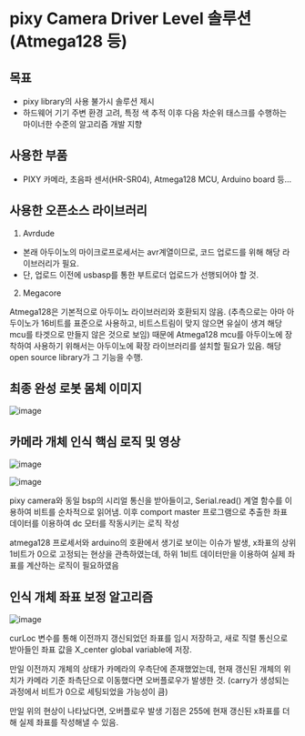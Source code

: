 # pixy Camera Driver Level 솔루션(Atmega128 등)

## 목표
- pixy library의 사용 불가시 솔루션 제시
- 하드웨어 기기 주변 환경 고려, 특정 색 추적 이후 다음 차순위 태스크를 수행하는 마이너한 수준의 알고리즘 개발 지향

## 사용한 부품
- PIXY 카메라, 초음파 센서(HR-SR04), Atmega128 MCU, Arduino board 등...

## 사용한 오픈소스 라이브러리

1. Avrdude

- 본래 아두이노의 마이크로프로세서는 avr계열이므로, 코드 업로드를 위해  해당 라이브러리가 필요.
- 단, 업로드 이전에 usbasp를 통한 부트로더 업로드가 선행되어야 할 것.

2. Megacore

Atmega128은 기본적으로 아두이노 라이브러리와 호환되지 않음.
(추측으로는 아마 아두이노가 16비트를 표준으로 사용하고, 비트스트림이 맞지 않으면 유실이 생겨 해당 mcu를 타겟으로 만들지 않은 것으로 보임)
때문에 Atmega128 mcu를 아두이노에 장착하여 사용하기 위해서는 아두이노에 확장 라이브러리를 설치할 필요가 있음. 해당 open source library가 그 기능을 수행.

## 최종 완성 로봇 몸체 이미지

![image](https://user-images.githubusercontent.com/80696846/174485550-09274c27-421c-4f36-983a-ebfe8c22e833.png)

## 카메라 개체 인식 핵심 로직 및 영상

![image](https://user-images.githubusercontent.com/80696846/174485590-1af2dce8-5f69-4508-8364-c34c4e4f3b4d.png)

![image](https://user-images.githubusercontent.com/80696846/174485615-e2c8726c-1bbe-4647-bc23-d19864fb09e7.png)


pixy camera와 동일 bsp의 시리얼 통신을 받아들이고, Serial.read() 계열 함수를 이용하여 비트를 순차적으로 읽어냄.
이후 comport master 프로그램으로 추출한 좌표 데이터를 이용하여 dc 모터를 작동시키는 로직 작성

atmega128 프로세서와 arduino의 호환에서 생기로 보이는 이슈가 발생, x좌표의 상위 1비트가 0으로 고정되는 현상을 관측하였는데, 하위 1비트 데이터만을 이용하여 실제 좌표를 계산하는 로직이 필요하였음

## 인식 개체 좌표 보정 알고리즘

![image](https://user-images.githubusercontent.com/80696846/174485662-7c5bfcf8-64c4-401f-afc1-33c3960b4ec1.png)

curLoc 변수를 통해 이전까지 갱신되었던 좌표를 임시 저장하고, 새로 직렬 통신으로 받아들인 좌표 값을 X_center global variable에 저장.

만일 이전까지 개체의 상태가 카메라의 우측단에 존재했었는데, 현재 갱신된 개체의 위치가 카메라 기준 좌측단으로 이동했다면 오버플로우가 발생한 것. (carry가 생성되는 과정에서 비트가 0으로 세팅되었을 가능성이 큼)

만일 위의 현상이 나타났다면, 오버플로우 발생 기점은 255에 현재 갱신된 x좌표를 더해 실제 좌표를 작성해낼 수 있음.

